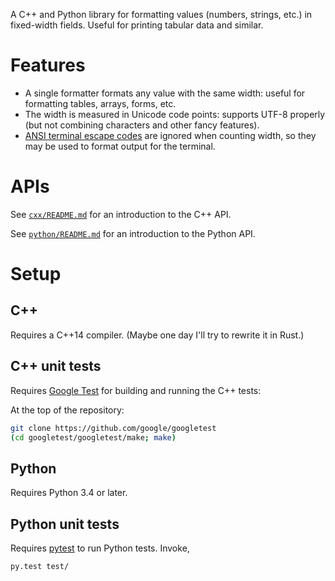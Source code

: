A C++ and Python library for formatting values (numbers, strings, etc.) in
fixed-width fields.  Useful for printing tabular data and similar.

# Features

- A single formatter formats any value with the same width: useful for 
  formatting tables, arrays, forms, etc.
- The width is measured in Unicode code points: supports UTF-8 properly
  (but not combining characters and other fancy features).
- [ANSI terminal escape codes](https://en.wikipedia.org/wiki/ANSI_escape_code)
  are ignored when counting width, so they may be used to format output
  for the terminal.

# APIs

See [`cxx/README.md`](cxx/README.md) for an introduction to the C++ API.

See [`python/README.md`](python/README.md) for an introduction to the Python API.

# Setup

## C++

Requires a C++14 compiler.  (Maybe one day I'll try to rewrite it in Rust.)

## C++ unit tests

Requires [Google Test](https://github.com/google/googletest) for building
and running the C++ tests:

At the top of the repository:
```sh
git clone https://github.com/google/googletest
(cd googletest/googletest/make; make)
```

## Python

Requires Python 3.4 or later.


## Python unit tests

Requires [pytest](http://pytest.org) to run Python tests.  Invoke,

`py.test test/`
